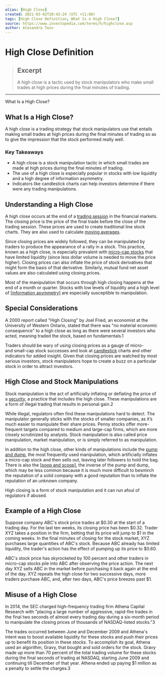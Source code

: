 ```yaml
---
alias: [High Close]
created: 2021-03-02T20:43:24 (UTC +11:00)
tags: [High Close Definition, What Is a High Close?]
source: https://www.investopedia.com/terms/h/highclose.asp
author: Alexandra Twin
---
```


# High Close Definition

> ## Excerpt
> A high close is a tactic used by stock manipulators who make small trades at high prices during the final minutes of trading.

---

What Is a High Close?
## What Is a High Close?

A high close is a trading strategy that stock manipulators use that entails making small trades at high prices during the final minutes of trading so as to give the impression that the stock performed really well.

### Key Takeaways

-   A high close is a stock manipulation tactic in which small trades are made at high prices during the final minutes of trading.
-   The use of a high close is especially popular in stocks with low liquidity and a high degree of information asymmetry.
-   Indicators like candlestick charts can help investors determine if there were any trading manipulations.

## Understanding a High Close

A high close occurs at the end of a [trading session](https://www.investopedia.com/terms/t/tradingsession.asp) in the financial markets. The closing price is the price of the final trade before the close of the trading session. These prices are used to create traditional line stock charts. They are also used to calculate [moving averages](https://www.investopedia.com/terms/m/movingaverage.asp).

Since closing prices are widely followed, they can be manipulated by traders to produce the appearance of a rally in a stock. This practice, known as a high close, is especially prevalent with [micro-cap stocks](https://www.investopedia.com/terms/m/microcapstock.asp) that have limited liquidity (since less dollar volume is needed to move the price higher). Closing prices can also inflate the price of stock derivatives that might form the basis of that derivative. Similarly, mutual fund net asset values are also calculated using closing prices.

Most of the manipulation that occurs through high closing happens at the end of a month or quarter. Stocks with low levels of liquidity and a high level of [[information asymmetry]](https://www.investopedia.com/terms/a/asymmetricinformation.asp) are especially susceptible to manipulation.

## Special Considerations

A 2000 report called "High Closing" by Joel Fried, an economist at the University of Western Ontario, stated that there was "no material economic consequence" to a high close as long as there were several investors who acted, meaning traded the stock, based on fundamentals.1

Traders should be wary of using closing prices as a gauge of micro- and small-cap stock successes and look at [candlestick](https://www.investopedia.com/terms/c/candlestick.asp) charts and other indicators for added insight. Given that closing prices are watched by most serious investors, stock manipulators hope to create a buzz on a particular stock in order to attract investors.

## High Close and Stock Manipulations

Stock manipulation is the act of artificially inflating or deflating the price of a [security](https://www.investopedia.com/terms/s/security.asp), a practice that includes the high close. These manipulations are a form of illegal trading that results in personal gain.2

While illegal, regulators often find these manipulations hard to detect. The manipulator generally sticks with the stocks of smaller companies, as it’s much easier to manipulate their share prices. Penny stocks offer more-frequent targets compared to medium and large-cap firms, which are more closely scrutinized by analysts. Stock manipulation is also called price manipulation, market manipulation, or is simply referred to as manipulation.

In addition to the high close, other kinds of manipulations include the [pump and dump](https://www.investopedia.com/terms/p/pumpanddump.asp), the most frequently used manipulation, which artificially inflates a micro-cap stock and then sells out, leaving later followers to hold the bag. There is also the [[poop and scoop]](https://www.investopedia.com/terms/p/poopandscoop.asp), the inverse of the pump and dump, which may be less common because it is much more difficult to besmirch the reputation of a solid company with a good reputation than to inflate the reputation of an unknown company.

High closing is a form of stock manipulation and it can run afoul of regulators if abused.

## Example of a High Close

Suppose company ABC's stock price trades at $0.30 at the start of a trading day. For the last ten weeks, its closing price has been $0.32. Trader XYZ takes a position in the firm, betting that its price will jump to $1 in the coming weeks. In the final minutes of closing for the stock market, XYZ purchases large quantities of ABC's stock. Because ABC already has limited liquidity, the trader's action has the effect of pumping up its price to $0.60.

ABC's stock price has skyrocketed by 100 percent and other traders in micro-cap stocks pile into ABC after observing the price action. The next day XYZ sells ABC in the market before purchasing it back again at the end of the day. XYZ repeats the high close for two successive days, more traders purchase ABC, and, after two days, ABC's price breezes past $1.

## Misuse of a High Close

In 2014, the SEC charged high-frequency trading firm Athena Capital Research with "placing a large number of aggressive, rapid-fire trades in the final two seconds of almost every trading day during a six-month period to manipulate the closing prices of thousands of NASDAQ-listed stocks."3

The trades occurred between June and December 2009 and Athena's intent was to boost available liquidity for these stocks and push their prices up to benefit its position in these stocks. To accomplish its goal, Athena used an algorithm, Gravy, that bought and sold orders for the stock. Gravy made up more than 70 percent of the total trading volume for these stocks during the final seconds of trading at NASDAQ, starting June 2009 and continuing till December of that year. Athena ended up paying $1 million as a penalty to settle the charges.3
